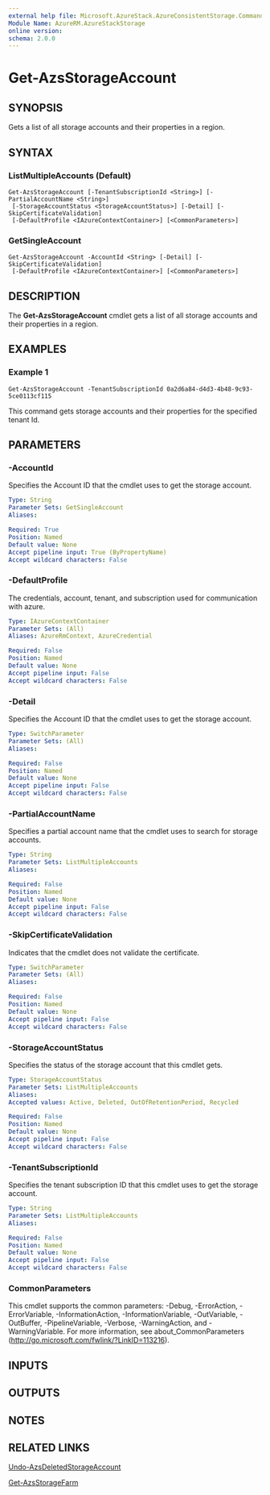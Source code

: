 ```yaml
---
external help file: Microsoft.AzureStack.AzureConsistentStorage.Commands.dll-Help.xml
Module Name: AzureRM.AzureStackStorage
online version: 
schema: 2.0.0
---
```


# Get-AzsStorageAccount

## SYNOPSIS
Gets a list of all storage accounts and their properties in a region.

## SYNTAX

### ListMultipleAccounts (Default)
```
Get-AzsStorageAccount [-TenantSubscriptionId <String>] [-PartialAccountName <String>]
 [-StorageAccountStatus <StorageAccountStatus>] [-Detail] [-SkipCertificateValidation]
 [-DefaultProfile <IAzureContextContainer>] [<CommonParameters>]
```

### GetSingleAccount
```
Get-AzsStorageAccount -AccountId <String> [-Detail] [-SkipCertificateValidation]
 [-DefaultProfile <IAzureContextContainer>] [<CommonParameters>]
```

## DESCRIPTION
The **Get-AzsStorageAccount** cmdlet gets a list of all storage accounts and their properties in a region.

## EXAMPLES

### Example 1
```
Get-AzsStorageAccount -TenantSubscriptionId 0a2d6a84-d4d3-4b48-9c93-5ce0113cf115
```

This command gets storage accounts and their properties for the specified tenant Id.

## PARAMETERS

### -AccountId
Specifies the Account ID that the cmdlet uses to get the storage account.

```yaml
Type: String
Parameter Sets: GetSingleAccount
Aliases: 

Required: True
Position: Named
Default value: None
Accept pipeline input: True (ByPropertyName)
Accept wildcard characters: False
```

### -DefaultProfile
The credentials, account, tenant, and subscription used for communication with azure.

```yaml
Type: IAzureContextContainer
Parameter Sets: (All)
Aliases: AzureRmContext, AzureCredential

Required: False
Position: Named
Default value: None
Accept pipeline input: False
Accept wildcard characters: False
```

### -Detail
Specifies the Account ID that the cmdlet uses to get the storage account.

```yaml
Type: SwitchParameter
Parameter Sets: (All)
Aliases: 

Required: False
Position: Named
Default value: None
Accept pipeline input: False
Accept wildcard characters: False
```

### -PartialAccountName
Specifies a partial account name that the cmdlet uses to search for storage accounts.

```yaml
Type: String
Parameter Sets: ListMultipleAccounts
Aliases: 

Required: False
Position: Named
Default value: None
Accept pipeline input: False
Accept wildcard characters: False
```

### -SkipCertificateValidation
Indicates that the cmdlet does not validate the certificate.

```yaml
Type: SwitchParameter
Parameter Sets: (All)
Aliases: 

Required: False
Position: Named
Default value: None
Accept pipeline input: False
Accept wildcard characters: False
```

### -StorageAccountStatus
Specifies the status of the storage account that this cmdlet gets.

```yaml
Type: StorageAccountStatus
Parameter Sets: ListMultipleAccounts
Aliases: 
Accepted values: Active, Deleted, OutOfRetentionPeriod, Recycled

Required: False
Position: Named
Default value: None
Accept pipeline input: False
Accept wildcard characters: False
```

### -TenantSubscriptionId
Specifies the tenant subscription ID that this cmdlet uses to get the storage account.

```yaml
Type: String
Parameter Sets: ListMultipleAccounts
Aliases: 

Required: False
Position: Named
Default value: None
Accept pipeline input: False
Accept wildcard characters: False
```

### CommonParameters
This cmdlet supports the common parameters: -Debug, -ErrorAction, -ErrorVariable, -InformationAction, -InformationVariable, -OutVariable, -OutBuffer, -PipelineVariable, -Verbose, -WarningAction, and -WarningVariable. For more information, see about_CommonParameters (<http://go.microsoft.com/fwlink/?LinkID=113216>).

## INPUTS

## OUTPUTS

## NOTES

## RELATED LINKS

[Undo-AzsDeletedStorageAccount](./Undo-AzsDeletedStorageAccount.md)

[Get-AzsStorageFarm](./Get-AzsStorageFarm.md)

